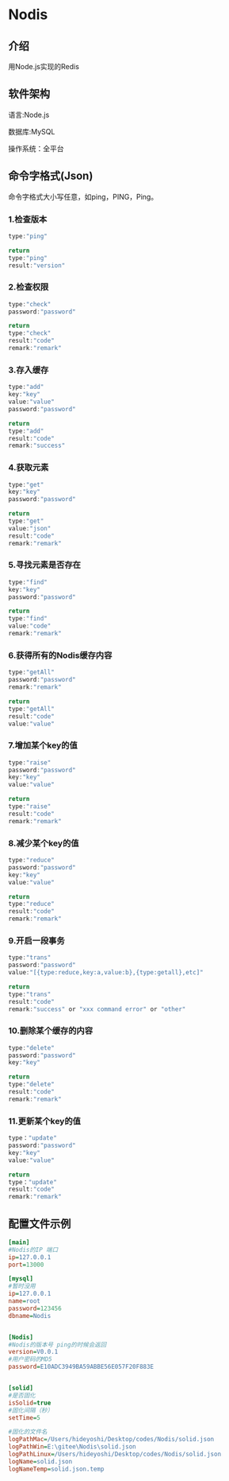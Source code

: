 # Nodis

## 介绍
用Node.js实现的Redis

## 软件架构
语言:Node.js

数据库:MySQL

操作系统：全平台



## 命令字格式(Json)

命令字格式大小写任意，如ping，PING，Ping。

### 1.检查版本 

```js
type:"ping"
```

```js
return
type:"ping"
result:"version"
```

### 2.检查权限

```js
type:"check"
password:"password"
```

```js
return
type:"check"
result:"code"
remark:"remark"
```

### 3.存入缓存

```js
type:"add"
key:"key"       
value:"value"
password:"password"
```

```js
return
type:"add"
result:"code"
remark:"success"
```

### 4.获取元素

```js
type:"get"
key:"key"
password:"password"
```

```js
return 
type:"get"
value:"json"
result:"code"
remark:"remark"
```

### 5.寻找元素是否存在

```js
type:"find"
key:"key"
password:"password"
```

```js
return
type:"find"
value:"code"
remark:"remark"
```


### 6.获得所有的Nodis缓存内容
```js
type:"getAll"
password:"password"
remark:"remark"
```

```js
return
type:"getAll"
result:"code"
value:"value"
```


### 7.增加某个key的值

```js
type:"raise"
password:"password"
key:"key"
value:"value"
```

```js
return
type:"raise"
result:"code"
remark:"remark"
```


### 8.减少某个key的值

```js
type:"reduce"
password:"password"
key:"key"
value:"value"
```

```js
return
type:"reduce"
result:"code"
remark:"remark"
```

### 9.开启一段事务
```js
type:"trans"
password:"password"
value:"[{type:reduce,key:a,value:b},{type:getall},etc]"
```

```js
return 
type:"trans"
result:"code"
remark:"success" or "xxx command error" or "other"
```
### 10.删除某个缓存的内容
```js
type:"delete"
password:"password"
key:"key"
```

```js
return
type:"delete"
result:"code"
remark:"remark"
```

### 11.更新某个key的值
```js
type："update"
password:"password"
key:"key"
value:"value"
```
```js 
return
type："update"
result:"code"
remark:"remark"
```


## 配置文件示例

```ini
[main]
#Nodis的IP 端口
ip=127.0.0.1
port=13000

[mysql]
#暂时没用
ip=127.0.0.1
name=root
password=123456
dbname=Nodis


[Nodis]
#Nodis的版本号 ping的时候会返回
version=V0.0.1
#用户密码的MD5
password=E10ADC3949BA59ABBE56E057F20F883E


[solid]
#是否固化
isSolid=true
#固化间隔（秒）
setTime=5

#固化的文件名
logPathMac=/Users/hideyoshi/Desktop/codes/Nodis/solid.json
logPathWin=E:\gitee\Nodis\solid.json
logPathLinux=/Users/hideyoshi/Desktop/codes/Nodis/solid.json
logName=solid.json
logNameTemp=solid.json.temp
```